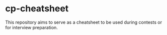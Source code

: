 # cp-cheatsheet
This repository aims to serve as a cheatsheet to be used during contests or for interview preparation.

